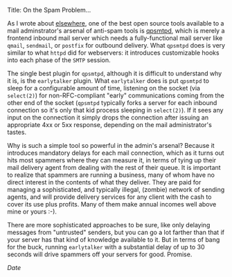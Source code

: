Title: On the Spam Problem...

As I wrote about [elsewhere](/clients/apache), one of the best open source tools
available to a mail adminstrator's arsenal of anti-spam tools is
[qpsmtpd](http://en.wikipedia.org/wiki/Qpsmtpd), which is merely a frontend inbound mail
server which needs a fully-functional mail server like `qmail`, `sendmail`, or `postfix`
for outbound delivery.  What `qpsmtpd` does is very similar to what `httpd` did for
webservers: it introduces customizable hooks into each phase of the `SMTP` session.

The single best plugin for `qpsmtpd`, although it is difficult to understand why it is,
is the `earlytalker` plugin.  What `earlytalker` does is put `qpsmtpd` to sleep for 
a configurable amount of time, listening on the socket (via `select(2)`) for non-RFC-compliant
"early" communications coming from the other end of the socket (`qpsmtpd` typically forks a
server for each inbound connection so it's only that kid process sleeping in `select(2)`).
If it sees any input on the connection it simply drops the connection after issuing an
appropriate 4xx or 5xx response, depending on the mail administrator's tastes.

Why is such a simple tool so powerful in the admin's arsenal?  Because it introduces
mandatory delays for each mail connection, which as it turns out hits most spammers
where they can measure it, in terms of tying up their mail delivery agent from dealing
with the rest of their queue.  It is important to realize that spammers are running
a business, many of whom have no direct interest in the contents of what they deliver.
They are paid for managing a sophisticated, and typically illegal, (zombie) network of sending
agents, and will provide delivery services for any client with the cash to cover its use
plus profits.  Many of them make annual incomes well above mine or yours :-).

There are more sophisticated approaches to be sure, like only delaying messages
from "untrusted" senders, but you can go a lot farther than that if your server
has that kind of knowledge available to it.  But in terms of bang for the buck,
running `earlytalker` with a substantial delay of up to 30 seconds will drive
spammers off your servers for good.  Promise.

$Date$
